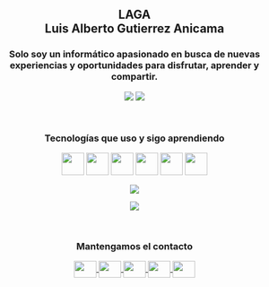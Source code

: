 <h2 align="center">LAGA<br>Luis Alberto Gutierrez Anicama</h2>
<h3 align="center">Solo soy un informático apasionado en busca de nuevas experiencias y oportunidades para disfrutar, aprender y compartir.</h3>

<p align="center">
    <img src="https://komarev.com/ghpvc/?username=lagaxyz-username&color=brightgreen&label=Visitante+Número"/>
    <a href="https://www.laga.xyz/"><img src="https://img.shields.io/badge/Sitio%20Web-www.laga.xyz-brightgreen?style=flat"></a>
</p>

<br>

<h3 align="center">Tecnologías que uso y sigo aprendiendo</h3>
<p align="center">
    <!-- <a> <img src="https://devicon.dev/devicon.git/icons/windows8/windows8-original.svg" width="40" height="40"/> </a> -->
    <!-- <a> <img src="https://devicon.dev/devicon.git/icons/android/android-original.svg" width="40" height="40"/> </a> -->
    <!-- <a> <img src="https://devicon.dev/devicon.git/icons/linux/linux-original.svg" width="40" height="40"/> </a> -->
    <!-- <a> <img src="https://devicon.dev/devicon.git/icons/apple/apple-original.svg" width="40" height="40"/> </a> -->
    <a> <img src="https://www.vectorlogo.zone/logos/git-scm/git-scm-icon.svg" width="40" height="40"/> </a>
    <a> <img src="https://devicon.dev/devicon.git/icons/github/github-original.svg" width="40" height="40"/> </a>
    <!-- <a> <img src="https://devicon.dev/devicon.git/icons/gitlab/gitlab-original.svg" width="40" height="40"/> </a> -->
    <a> <img src="https://devicon.dev/devicon.git/icons/html5/html5-original.svg" width="40" height="40"/> </a>
    <a> <img src="https://devicon.dev/devicon.git/icons/css3/css3-original.svg" width="40" height="40"/> </a>
    <!-- <a> <img src="https://devicon.dev/devicon.git/icons/less/less-plain-wordmark.svg" width="40" height="40"/> </a> -->
    <!-- <a> <img src="https://devicon.dev/devicon.git/icons/sass/sass-original.svg" width="40" height="40"/> </a> -->
    <a> <img src="https://devicons.github.io/devicon/devicon.git/icons/javascript/javascript-original.svg" width="40" height="40"/> </a>
    <!-- <a> <img src="https://devicon.dev/devicon.git/icons/jquery/jquery-original.svg" width="40" height="40"/> </a> -->
    <a> <img src="https://devicon.dev/devicon.git/icons/bootstrap/bootstrap-plain.svg" width="40" height="40"/> </a>
    <!-- <a> <img src="https://devicon.dev/devicon.git/icons/nodejs/nodejs-original.svg" width="40" height="40"/> </a> -->
    <!-- <a> <img src="https://devicon.dev/devicon.git/icons/npm/npm-original-wordmark.svg" width="40" height="40"/> </a> -->
    <!-- <a> <img src="https://devicon.dev/devicon.git/icons/yarn/yarn-original.svg" width="40" height="40"/> </a> -->
    <!-- <a> <img src="https://devicon.dev/devicon.git/icons/react/react-original.svg" width="40" height="40"/> </a> -->
    <!-- <a> <img src="https://devicon.dev/devicon.git/icons/java/java-original.svg" width="40" height="40"/> </a> -->
    <!-- <a> <img src="https://devicon.dev/devicon.git/icons/php/php-original.svg" width="40" height="40"/> </a> -->
    <!-- <a> <img src="https://devicon.dev/devicon.git/icons/python/python-original.svg" width="40" height="40"/> </a> -->
    <!-- <a> <img src="https://www.vectorlogo.zone/logos/firebase/firebase-icon.svg" width="40" height="40"/> </a> -->
    <!-- <a> <img src="https://devicons.github.io/devicon/devicon.git/icons/mysql/mysql-original.svg" width="40" height="40"/> </a> -->
    <!-- <a> <img src="https://devicon.dev/devicon.git/icons/oracle/oracle-original.svg" width="40" height="40"/> </a> -->
    <!-- <a> <img src="https://devicon.dev/devicon.git/icons/moodle/moodle-original.svg" width="40" height="40"/> </a> -->
    <!-- <a> <img src="https://devicon.dev/devicon.git/icons/wordpress/wordpress-plain.svg" width="40" height="40"/> </a> -->
</p>

<p align="center">
    <img src="https://github-readme-stats.vercel.app/api/top-langs/?username=lagaxyz"/>
</p>

<p align="center">
    <img src="https://github-readme-stats.vercel.app/api?username=lagaxyz&show_icons=true&theme=dark"/>
</p>

<br>

<h3 align="center">Mantengamos el contacto</h3>
<p align="center"> 
    <a href="https://fb.com/lagaxyz" target="blank">
        <img align="center" src="https://cdn.jsdelivr.net/npm/simple-icons@3.0.1/icons/facebook.svg" height="30" width="40" />
    </a>
    <a href="https://instagram.com/lagaxyz" target="blank">
        <img align="center" src="https://cdn.jsdelivr.net/npm/simple-icons@3.0.1/icons/instagram.svg" height="30" width="40" />
    </a>
    <a href="https://wa.me/51977513393" target="blank">
        <img align="center" src="https://cdn.jsdelivr.net/npm/simple-icons@3.0.1/icons/whatsapp.svg" height="30" width="40" />
    </a>
    <a href="https://www.youtube.com/channel/UCa73fp-v3eZJBZtDBNklFPg" target="blank">
        <img align="center" src="https://cdn.jsdelivr.net/npm/simple-icons@3.0.1/icons/youtube.svg" height="30" width="40" />
    </a>
    <a href="https://linkedin.com/in/lagaxyz" target="blank">
        <img align="center" src="https://cdn.jsdelivr.net/npm/simple-icons@3.0.1/icons/linkedin.svg" height="30" width="40" />
    </a>
</p>
<!-- Creado y Editado por LAGA -->
